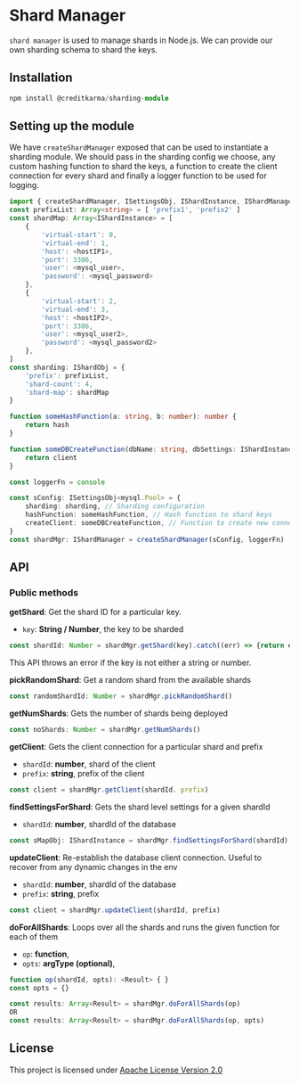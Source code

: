 # Shard Manager

`shard manager` is used to manage shards in Node.js. We can provide our own sharding schema to shard the keys.

## Installation

``` typescript
npm install @creditkarma/sharding-module
```

## Setting up the module

We have `createShardManager` exposed that can be used to instantiate a sharding module. We should pass in the sharding config we choose, any custom hashing function to shard the keys, a function to create the client connection for every shard and finally a logger function to be used for logging.

```typescript
import { createShardManager, ISettingsObj, IShardInstance, IShardManager, IShardObj } from '@creditkarma/sharding-module'
const prefixList: Array<string> = [ 'prefix1', 'prefix2' ]
const shardMap: Array<IShardInstance> = [
    {
        'virtual-start': 0,
        'virtual-end': 1,
        'host': <hostIP1>,
        'port': 3306,
        'user': <mysql_user>,
        'password': <mysql_password>
    },
    {
        'virtual-start': 2,
        'virtual-end': 3,
        'host': <hostIP2>,
        'port': 3306,
        'user': <mysql_user2>,
        'password': <mysql_password2>
    },
]
const sharding: IShardObj = {
    'prefix': prefixList,
    'shard-count': 4,
    'shard-map': shardMap
}

function someHashFunction(a: string, b: number): number {
    return hash
}

function someDBCreateFunction(dbName: string, dbSettings: IShardInstance): Client {
    return client
}

const loggerFn = console

const sConfig: ISettingsObj<mysql.Pool> = {
    sharding: sharding, // Sharding configuration
    hashFunction: someHashFunction, // Hash function to shard keys
    createClient: someDBCreateFunction, // Function to create new connection per shard
}
const shardMgr: IShardManager = createShardManager(sConfig, loggerFn)

```

## API

### Public methods

**getShard**: Get the shard ID for a particular key.

* `key`: **String / Number**, the key to be sharded

```typescript
const shardId: Number = shardMgr.getShard(key).catch((err) => {return err});
```

This API throws an error if the key is not either a string or number.


**pickRandomShard**: Get a random shard from the available shards

```typescript
const randomShardId: Number = shardMgr.pickRandomShard()
```


**getNumShards**: Gets the number of shards being deployed

```typescript
const noShards: Number = shardMgr.getNumShards()
```


**getClient**: Gets the client connection for a particular shard and prefix

* `shardId`: **number**, shard of the client
* `prefix`: **string**, prefix of the client

```typescript
const client = shardMgr.getClient(shardId. prefix)
```


**findSettingsForShard**: Gets the shard level settings for a given shardId

* `shardId`: **number**, shardId of the database

```typescript
const sMapObj: IShardInstance = shardMgr.findSettingsForShard(shardId)
```


**updateClient**: Re-establish the database client connection. Useful to recover from any dynamic changes in the env

* `shardId`: **number**, shardId of the database
* `prefix`: **string**, prefix

```typescript
const client = shardMgr.updateClient(shardId, prefix)
```


**doForAllShards**: Loops over all the shards and runs the given function for each of them

* `op`: **function**,
* `opts`: **argType (optional)**,

```typescript
function op(shardId, opts): <Result> { }
const opts = {}

const results: Array<Result> = shardMgr.doForAllShards(op)
OR
const results: Array<Result> = shardMgr.doForAllShards(op, opts)
```


## License

This project is licensed under [Apache License Version 2.0](./LICENSE)
